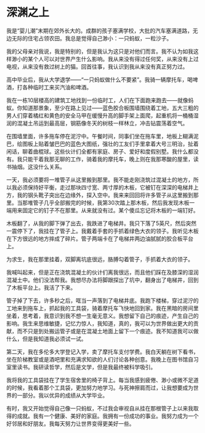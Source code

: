 # 深渊之上

我是“婴儿潮”末期在郊外长大的。成群的孩子塞满学校，大批的汽车塞满道路，无边无际的住宅占领农田。我总是觉得自己渺小：一只蚂蚁，一粒沙子。 

我的父母亲对我说，我是特别的，但是我认为这只是对他们而言。我不认为如我这样渺小的某个人可以对世界产生什么影响。我从来没有得过任何奖，从来没有上过电视，从来没有救过树上的猫。回首往事，我认识到我从来没有真正努力过。 

高中毕业后，我从大学退学——“一只蚂蚁做什么不要紧”。我骑一辆摩托车，喝啤酒，打各种临时工来买汽油和啤酒。 

我在一栋10层楼高的建筑工地找到一份临时工，人们在下面跑来跑去——就像蚂蚁。你知道那景象，至少在路上见过——蓝色胶合板围墙围绕着工地，五大三粗的男人们穿着橘红和黄色的安全马甲在缓慢升高的脚手架上面爬，起重机将一桶桶湿润的混凝土吊运到最高层，钢筋像冬天的树枝一样林立，冲击钻震荡着空气。 

在围墙里面，许多拖车停在泥泞中。午餐时间，同事们坐在拖车里，地板上糊满泥巴，绘图板上贴着皱巴巴的蓝色大图纸，强壮的工友们手里拿着大号三明治，扯着闲话，聊着曲棍球。这些伙计们全都有家庭、房子、爱好和度假别墅。我什么都没有。我只能干着我那无聊的工作，骑着我的摩托车，晚上则在我那寒酸的屋里，读书抽烟。这没什么关系。 

一天，我必须要将一堆管子从这里搬到那里。我不能走刚浇筑过混凝土的地方，所以我必须保持好平衡，走过那块四寸宽、两寸厚的木板，它被钉在深深的电梯井上方，我的钢头靴子突出在边缘外，探入空中。我来来回回将许多管子从这里搬到那里。当那堆管子几乎全部搬完的时候，我第30次踏上那木板，然后我发现木板一端用来固定它的钉子不在那里。从来就没有过。某个傻瓜忘记将木板的一端钉好。 

木板翻了，从我的脚下弹了出去，我跌进了电梯井。我只下落了5英尺，然后突然一震停下了，我挂在了管子上。我戴着手套的手抓着绿色大衣的领子。我听见木板在下方很远的地方摔成了碎片。管子两端卡在了电梯井两边油腻腻的胶合板平台上。 

为求生，我在那里挂着，双脚离坑底很远，胳膊勾着管子，手抓着大衣的领子。 

我喊叫起来，但是正在浇筑混凝土的伙计们离我很远，而且他们踩在及膝深的湿润混凝土中。他们没法帮我。我想尽办法将脚跟探出了坑中，翻身出了电梯井，回到了木板平台上。我活了下来。 

管子掉了下去，许多秒之后，哐当一声落到了电梯井底。我跑下楼梯，穿过泥泞的工地来到拖车上，抓起我的工具袋，骑着摩托车飞快地回到家。我在黑暗的房间里坐着，思考着，我意识到我不想一生毫无意义。我想留下自己的痕迹，产生自己的影响。我生来思维敏捷，记忆力惊人，我知道，真的，我可以为世界做出更大的贡献，而不只是到处搬运管子或是在混凝土地面上留下一个痕迹。我不知道我可以做什么，但是我知道我必须试一试。 

第二天，我在多伦多大学登记入学，卖了摩托车支付学费。我白天躺在树下看书，坐在阶梯教室或是酒吧里和充满求知欲的人们讨论各种创意。我晚上在图书馆自习室里读书。我研读哲学，然后是文学，但是我最终被科学吸引。 

我将我的工具袋挂在了学生宿舍里的椅子背上。每当我感到疲倦、渺小或微不足道的时候，我看着那个工具袋，更加努力地学习。与死神擦肩而过，让我想要成为世界的一部分。我以优异的成绩从大学毕业。 

有时，我又开始觉得自己像一只蚂蚁，不过我会审视自从挂在那根管子上以来我取得的成就。我有一个健康、美好的家庭。我拥有一份成功的事业。我努力成为一个好邻居和好朋友。我每天努力让世界变得更美好一些。